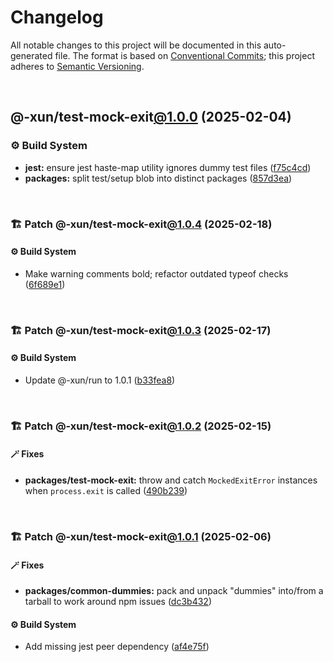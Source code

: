 # Changelog

All notable changes to this project will be documented in this auto-generated
file. The format is based on [Conventional Commits][1];
this project adheres to [Semantic Versioning][2].

<br />

## @-xun/test-mock-exit[@1.0.0][3] (2025-02-04)

### ⚙️ Build System

- **jest:** ensure jest haste-map utility ignores dummy test files ([f75c4cd][4])
- **packages:** split test/setup blob into distinct packages ([857d3ea][5])

<br />

### 🏗️ Patch @-xun/test-mock-exit[@1.0.4][6] (2025-02-18)

#### ⚙️ Build System

- Make warning comments bold; refactor outdated typeof checks ([6f689e1][7])

<br />

### 🏗️ Patch @-xun/test-mock-exit[@1.0.3][8] (2025-02-17)

#### ⚙️ Build System

- Update @-xun/run to 1.0.1 ([b33fea8][9])

<br />

### 🏗️ Patch @-xun/test-mock-exit[@1.0.2][10] (2025-02-15)

#### 🪄 Fixes

- **packages/test-mock-exit:** throw and catch `MockedExitError` instances when `process.exit` is called ([490b239][11])

<br />

### 🏗️ Patch @-xun/test-mock-exit[@1.0.1][12] (2025-02-06)

#### 🪄 Fixes

- **packages/common-dummies:** pack and unpack "dummies" into/from a tarball to work around npm issues ([dc3b432][13])

#### ⚙️ Build System

- Add missing jest peer dependency ([af4e75f][14])

[1]: https://conventionalcommits.org
[2]: https://semver.org
[3]: https://github.com/Xunnamius/test-utils/compare/857d3eac80084608a88cbc27476cbe23e155ce7d...@-xun/test-mock-exit@1.0.0
[4]: https://github.com/Xunnamius/test-utils/commit/f75c4cd929f5d1720d466436ad2ee5c68cced170
[5]: https://github.com/Xunnamius/test-utils/commit/857d3eac80084608a88cbc27476cbe23e155ce7d
[6]: https://github.com/Xunnamius/test-utils/compare/@-xun/test-mock-exit@1.0.3...@-xun/test-mock-exit@1.0.4
[7]: https://github.com/Xunnamius/test-utils/commit/6f689e10efcbac51bda6c5db872d36185d578002
[8]: https://github.com/Xunnamius/test-utils/compare/@-xun/test-mock-exit@1.0.2...@-xun/test-mock-exit@1.0.3
[9]: https://github.com/Xunnamius/test-utils/commit/b33fea8db53369e4e821d273ed05fd0d4c91b749
[10]: https://github.com/Xunnamius/test-utils/compare/@-xun/test-mock-exit@1.0.1...@-xun/test-mock-exit@1.0.2
[11]: https://github.com/Xunnamius/test-utils/commit/490b2391ca8d8d22bc076075033446778cf4b496
[12]: https://github.com/Xunnamius/test-utils/compare/@-xun/test-mock-exit@1.0.0...@-xun/test-mock-exit@1.0.1
[13]: https://github.com/Xunnamius/test-utils/commit/dc3b432f6d15898a8396cf56c73f03cafcecb7a9
[14]: https://github.com/Xunnamius/test-utils/commit/af4e75f9b436c758cd44a902f489c5640d8b2b47

